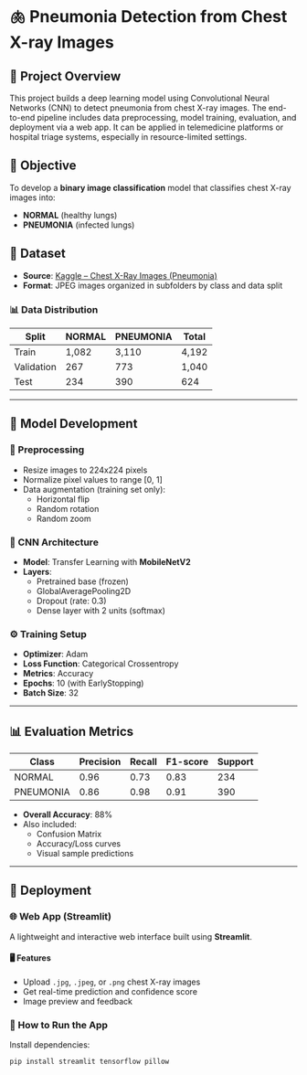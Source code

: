 # 🫁 Pneumonia Detection from Chest X-ray Images

## 📌 Project Overview
This project builds a deep learning model using Convolutional Neural Networks (CNN) to detect pneumonia from chest X-ray images. The end-to-end pipeline includes data preprocessing, model training, evaluation, and deployment via a web app. It can be applied in telemedicine platforms or hospital triage systems, especially in resource-limited settings.

## 🧠 Objective
To develop a **binary image classification** model that classifies chest X-ray images into:
- **NORMAL** (healthy lungs)
- **PNEUMONIA** (infected lungs)

## 📂 Dataset
- **Source**: [Kaggle – Chest X-Ray Images (Pneumonia)](https://www.kaggle.com/datasets/paultimothymooney/chest-xray-pneumonia)
- **Format**: JPEG images organized in subfolders by class and data split

### 📊 Data Distribution
| Split      | NORMAL | PNEUMONIA | Total |
|------------|--------|-----------|-------|
| Train      | 1,082  | 3,110     | 4,192 |
| Validation | 267    | 773       | 1,040 |
| Test       | 234    | 390       | 624   |

---

## 🧪 Model Development

### 🔄 Preprocessing
- Resize images to 224x224 pixels
- Normalize pixel values to range [0, 1]
- Data augmentation (training set only):
  - Horizontal flip
  - Random rotation
  - Random zoom

### 🧱 CNN Architecture
- **Model**: Transfer Learning with **MobileNetV2**
- **Layers**:
  - Pretrained base (frozen)
  - GlobalAveragePooling2D
  - Dropout (rate: 0.3)
  - Dense layer with 2 units (softmax)

### ⚙️ Training Setup
- **Optimizer**: Adam
- **Loss Function**: Categorical Crossentropy
- **Metrics**: Accuracy
- **Epochs**: 10 (with EarlyStopping)
- **Batch Size**: 32

---

## 📊 Evaluation Metrics
| Class     | Precision | Recall | F1-score | Support |
|-----------|-----------|--------|----------|---------|
| NORMAL    | 0.96      | 0.73   | 0.83     | 234     |
| PNEUMONIA | 0.86      | 0.98   | 0.91     | 390     |

- **Overall Accuracy**: 88%
- Also included:
  - Confusion Matrix
  - Accuracy/Loss curves
  - Visual sample predictions

---

## 💾 Deployment

### 🌐 Web App (Streamlit)
A lightweight and interactive web interface built using **Streamlit**.

#### 🖥 Features
- Upload `.jpg`, `.jpeg`, or `.png` chest X-ray images
- Get real-time prediction and confidence score
- Image preview and feedback

### 🔧 How to Run the App
Install dependencies:
```bash
pip install streamlit tensorflow pillow
